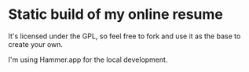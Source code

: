 # Static build of my online resume

It's licensed under the GPL, so feel free to fork and use it as the base to create your own.

I'm using Hammer.app for the local development.